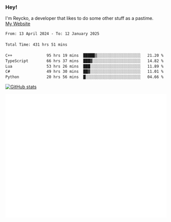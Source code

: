 ### Hey!
I'm Reycko, a developer that likes to do some other stuff as a pastime.  
[My Website](https://reycko.root.sx)

<!--START_SECTION:wakasection-->

```txt
From: 13 April 2024 - To: 12 January 2025

Total Time: 431 hrs 51 mins

C++               95 hrs 19 mins  █████▒░░░░░░░░░░░░░░░░░░░   21.20 %
TypeScript        66 hrs 37 mins  ███▓░░░░░░░░░░░░░░░░░░░░░   14.82 %
Lua               53 hrs 26 mins  ███░░░░░░░░░░░░░░░░░░░░░░   11.89 %
C#                49 hrs 30 mins  ██▓░░░░░░░░░░░░░░░░░░░░░░   11.01 %
Python            20 hrs 56 mins  █░░░░░░░░░░░░░░░░░░░░░░░░   04.66 %
```

<!--END_SECTION:wakasection-->

[![GitHub stats](https://github-readme-stats.vercel.app/api?username=Reycko&show_icons=true&theme=dark&hide_title=true&count_private=true)](https://github.com/anuraghazra/github-readme-stats)

![Metrics](/github-metrics.svg)
